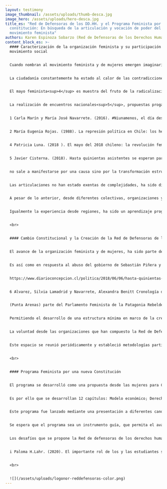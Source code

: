 ```yaml
---
layout: testimony
image_thumbnail: /assets/uploads/thumb-desca.jpg
image_hero: /assets/uploads/hero-desca.jpg
title_es: "Red de Defensoras de los DD.HH. y el Programa Feminista por una nueva
  constitución: En búsqueda de la articulación y vocación de poder del
  movimiento feminista"
authors: Karen Espinoza Sobarzo (Red de Defensoras de los Derechos Humanos)
content_block_es: >-
  #### Caracterización de la organización feminista y su participación en el 
  movimiento social 


  Cuando nombran al movimiento feminista y de mujeres emergen imaginarios múltiples, diversos y muchas veces divorciados de los anhelos que conforman el esfuerzo de  articularse por una causa que no puede encerrarse en la “cuestión femenina” ni mucho menos al día de hoy, con la multiplicidad de pensamientos, en la “cuestión feminista”. La  convicción pujante que ha llenado las calles de nuestro país, así como también en el mundo,  superan el manifiesto de vida que convocó y sensibilizó a muchas mujeres con el “Ni una  Menos” (2016)<sup>1</sup> la cual permitió que el feminismo se convirtiera en un movimiento de masas  posterior a la política de represión, persecución, eliminación de movimientos sociales y  políticos en dictadura.<sup>2</sup> 


  La ciudadanía constantemente ha estado al calor de las contradicciones provocadas por el  neoliberalismo, esta tetera llamada Chile post dictadura, ha humeado y gritado diferentes  causas que dada su urgencia han tenido un carácter masivo<sup>3</sup>. El movimiento social ha sido  radicalizante y formador ya que ha permitido el derecho de lo político a las clases más  golpeadas por el neoliberalismo y el patriarcado. Sin embargo, el movimiento de mujeres  dentro de esta efervescencia a partir su individualización y quiebre cultural ha enfrentado  contradicciones dentro del seno del movimiento social y partidos, situación que ha permitido  la construcción y rearticulación de pensamiento desde el reconocimiento como sujetas y de  nuestra genealogía. El reencuentro de nuestra historia como mujeres ha permitido  desarrollar nuevas propuestas de organicidad, de convergencia y de poder.  


  El mayo feminista<sup>4</sup> es muestra del fruto de la radicalización de las sujetas en marco de la  desnaturalización de prácticas patriarcales, el quiebre del contrato heteronormativo que  descansaba en el cuerpo de las mujeres transversalmente a las clases, orgánicas y  espacios, sumado a la realidad discriminatoria que pesaba en otras identidades disidentes,  hizo posible la complicidad nacional sobre la necesidad de protocolos y avanzar en políticas  que aseguraran mejores condiciones en el aula y espacios educativos.  


  La realización de encuentros nacionales<sup>5</sup>, propuestas progamaticas, tensión y quiebres  dentro de los partidos, ha permitido una acumulación de madurez política de la sujeta que  


  1 Carla Marín y María José Navarrete. (2016). #Niunamenos, el día después: el cambio en la conciencia  colectiva sobre la desigualdad de género. 28 de septiembre 2021, de El Mostrador Sitio web:  https://www.elmostrador.cl/noticias/pais/2016/10/20/niunamenos-el-dia-despues-el-cambio-en-la conciencia-colectiva-sobre-la-desigualdad-de-genero/ 


  2 María Eugenia Rojas. (1988). La represión política en Chile: los hechos. Madrid: IEPALA Editorial. 3 https://www.cnnchile.com/pais/10-anos-de-cnn-chile-movimientos-sociales-que-se-han-tomado-la-ultima decada_20181129/ 


  4 Patricia Luna. (2018 ). El mayo del 2018 chileno: la revolución feminista se toma la educación y la calle en  Chile. 28 septiembre 2021, de France 24 Sitio web: https://www.france24.com/es/20180517-chile revolucion-feminista-educacion-protestas 


  5 Javier Cisterna. (2018). Hasta quinientas asistentes se esperan para encuentro nacional de movilizadas en  UBB. 28 septiembre 2021, de Diario Concepción Sitio web: 


  no sale a manifestarse por una causa sino por la transformación estructural y el avance  hasta la eliminación del patriarcado. Esto último, ha permitido sembrar el germen  contracultural que forma a sujetas pero también confronta a quien ejerce el poder sobre las  mujeres. Muestra de ello, es el avance y legitimación del “separatismo” como forma de  organización entre mujeres, que ha visibilizado nuevas formas de hacer política y de  establecer liderazgos y que también ha presentado desafíos en función del desarrollo,  vocación de poder y madurez de un movimiento que tiene mucho por proponerle al país.  


  Las articulaciones no han estado exentas de complejidades, ha sido difícil aunar criterios  que permitan la consolidación de un programa concreto y sustantivo de avance con amplio  respaldo y articulado a través del tiempo, no se ha vencido la atomización por lo que es  difícil superar las consignas o causas puntuales<sup>6</sup>, así como también el centralismo para  desarrollar otras perspectivas fuera del liderazgo, particularidades orgánicas y realidades  de Santiago.  


  A pesar de lo anterior, desde diferentes colectivas, organizaciones y encuentros, se ha  apostado por ejercicios, discursos y convergencias de unidad que ha manifestado el  movimiento feminista y de mujeres desde su pluralidad. Estos esfuerzos sin duda han  rendido frutos sorteando las dificultades, asumiendo nuestra diferencia y comprendiendo  que la rebeldía feminista se construye desde diversos espacios y experiencias, permitiendo  la complicidad inclusive viviendo la masividad.  


  Igualmente la experiencia desde regiones, ha sido un aprendizaje progresivo porque Chile tiene muchas realidades viviendo dentro de él, la resistencia a la emancipación de las  mujeres es diferente y particular desde el territorio donde se viva, así como también, la  organización de la rebeldía tiene componentes territoriales que perspectiva luchas y  establecen prioridades que superan a la sujeta genérica citadina y cosmopolita que suelen  caricaturizar los medios o las redes sociales cuando se habla de feministas.  


  <br>


  #### Cambio Constitucional y la Creación de la Red de Defensoras de los DD.HH.  


  El avance de la organización feminista y de mujeres, ha sido parte del caudal que permitió  la revuelta social, al 18-O las secundarias lideraron el primer actoique sería un boleto hacia  romper la camisa de fuerza que dejo la dictadura cívico militar en nuestro país, la  Constitución de Guzmán. Esto abriría una coyuntura inimaginable para muchos y muchas,  así como también la muestra de lo que es capaz la derecha chilena con tal de proteger el  modelo: vejámenes, violaciones y mutilaciones para quienes se manifestaron en contra de  Piñera.  


  Es así como en respuesta al abuso del gobierno de Sebastián Piñera y gracias a la  maduración de reflexiones sobre el quehacer político, es que en mayo del 2020 un grupo  de feministas a lo largo del país decidió articular y crear la Red de Defensoras de los  Derechos Humanos, convocada por la histórica casa de la mujer La Morada y organizada  inicialmente, por Colectiva La Olla revuelta (Curico), Legatarias – Organización Feminista  por la liberación (Bío Bío), Acción Feminista Ovolucionaria (Talca) y desarrollada hasta el  día de hoy por La Monche – Centro Cultural por la memoria (Concepción), Cueca Sola  


  https://www.diarioconcepcion.cl/politica/2018/06/06/hasta-quinientas-asistentes-se-esperan-para encuentro-nacional-de-movilizadas-en-ubb.html 


  6 Alvarez, Silvia Lamadrid y Navarrete, Alexandra Benitt Cronología del movimiento feminista en Chile 2006- 2016. Revista Estudos Feministas \[online]. 2019, v. 27, n. 3 \[Accedido 28 Setiembre 2021] , e54709.  Disponible en: <https://doi.org/10.1590/1806-9584-2019v27n354709>. Epub 21 Oct 2019. ISSN 1806-9584.  https://doi.org/10.1590/1806-9584-2019v27n354709 .


  (Punta Arenas) parte del Parlamento Feminista de la Patagonia Rebelde, Legatarias – OFL  y mujeres participantes de la convocatoria de la red.  


  Permitiendo el desarrollo de una estructura mínima en marco de la creación de un programa  que le diera contenido a la coyuntura constitucional y que superara las lógicas personalistas  caminando hacia una agenda feminista desde las mujeres hacia la transformación y  refundación plurinacional.  


  La voluntad desde las organizaciones que han compuesto la Red de Defensoras de los  DD.HH. comparten la reflexión fundadora de vocación de unidad, de profundización de la  sujeta plural y de vocación de poder, que permita los cambios estructurales antipatriarcales,  antineoliberales y anticoloniales en nuestro país.  


  Este espacio se reunió periódicamente y estableció metodologías participativas que  desembocaron en la creación de 12 ejes temáticos de reivindicación nacional.


  <br>


  #### Programa Feminista por una nueva Constitución


  El programa se desarrolló como una propuesta desde las mujeres para Chile, la  transversalización del feminismo como un ideal a alcanzar no solamente contempla la  igualdad de género, sino la propuesta de un Chile que avance hacia la eliminación del  patriarcado como modelo de dominación y explotación de la vida humana y eco sistémica.  


  Es por ello que se desarrollan 12 capítulos: Modelo económico; Derechos humanos y  derechos de las mujeres; Educación; Ciudad y vivienda; Pueblos originarios y  naturaleza; Trabajo y seguridad social; Medio Ambiente; Democratización del poder  y las Fuerzas Armadas; Culturas, Artes y Patrimonio; Niñas, niños y adolescentes;  Salud; Derechos constitucionales a Migrantes. Los cuales contemplan una  presentación y diagnóstico para avanzar hacia propuestas concretas que permitan  desarrollar un marco de derechos y propiciar políticas públicas que garanticen la protección,  promoción y profundización de los mismos.  


  Este programa fue lanzado mediante una presentación a diferentes candidatos y candidatas constituyentes y posteriormente a la elección de convencionales, fue enviado, presentado  y conversado en una reunión con quienes asistieron a la convocatoria (Junio, 2021).  


  Se espera que el programa sea un instrumento guía, que permita el avance, contenido y  dialogo que contribuya al sustento de las transformaciones urgentes que requiere nuestro  país pensado del cuerpo y experiencia vital de mujeres del sur de Chile.  


  Los desafíos que se propone la Red de defensoras de los derechos humanos es crecer en  articulación, visibilizar el trabajo realizado y socializar el programa de manera que pueda  concretarse la idea de instrumento base que permita una primera punta pie de consulta o  marco de discusión para otras feministas.  


  i Paloma H.Lahr. (2020). El importante rol de los y las estudiantes secundarias en el camino que culminó con  el Apruebo Convención Constitucional. 28 septiembre 2021, de El Mostrador Sitio web:  https://www.elmostrador.cl/braga/2020/10/30/el-importante-rol-de-los-y-las-estudiantes-secundarias-en el-camino-que-culmino-con-el-apruebo-convencion-constitucional/


  <br>


  ![](/assets/uploads/logonor-reddefensoras-color.png)
---
```

